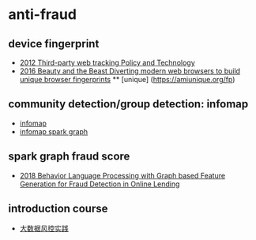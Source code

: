 ﻿# anti-fraud

## device fingerprint
* [2012 Third-party web tracking Policy and Technology](http://cyberlaw.stanford.edu/files/publication/files/trackingsurvey12.pdf)
* [2016 Beauty and the Beast Diverting modern web browsers to build unique browser fingerprints](https://hal.inria.fr/hal-01285470/file/beauty-sp16.pdf)
    ** [unique] (https://amiunique.org/fp)

## community detection/group detection: infomap
* [infomap](http://www.mapequation.org/)
* [infomap spark graph](https://github.com/felixfung/InfoFlow)


## spark graph fraud score
* [2018 Behavior Language Processing with Graph based Feature Generation for Fraud Detection in Online Lending](snap.stanford.edu/mis2/files/MIS2_paper_26.pdf)


## introduction course
* [大数据风控实践](https://study.163.com/course/introduction.htm?courseId=1208936823)

